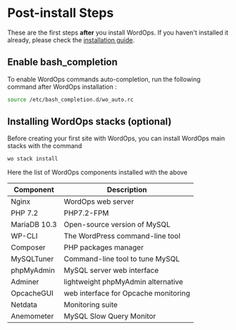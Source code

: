 # Post-install Steps

These are the first steps **after** you install WordOps. If you haven't installed it already, please check the [installation guide](installation-guide.md).

## Enable bash_completion

To enable WordOps commands auto-completion, run the following command after WordOps installation :

```bash
source /etc/bash_completion.d/wo_auto.rc
```
## Installing WordOps stacks (optional)

Before creating your first site with WordOps, you can install WordOps main stacks with the command

```bash
wo stack install
```

Here the list of WordOps components installed with the above

Component | Description |
----------|-------------|
Nginx     | WordOps web server |
PHP 7.2   | PHP7.2-FPM |
MariaDB 10.3 | Open-source version of MySQL |
WP-CLI    | The WordPress command-line tool
Composer  | PHP packages manager |
MySQLTuner | Command-line tool to tune MySQL |
phpMyAdmin | MySQL server web interface |
Adminer | lightweight phpMyAdmin alternative |
OpcacheGUI | web interface for Opcache monitoring |
Netdata | Monitoring suite |
Anemometer | MySQL Slow Query Monitor |
